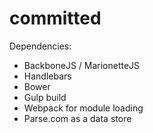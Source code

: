 committed
========

Dependencies: 
- BackboneJS / MarionetteJS
- Handlebars
- Bower
- Gulp build
- Webpack for module loading
- Parse.com as a data store
